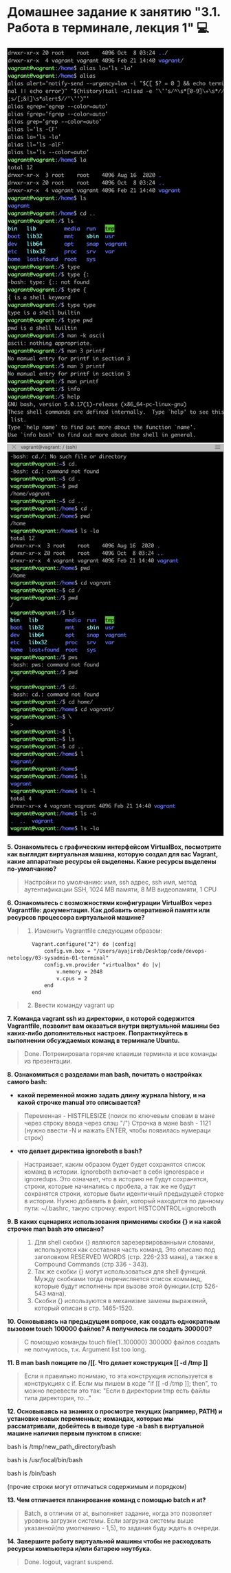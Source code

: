 # Домашнее задание к занятию "3.1. Работа в терминале, лекция 1" :computer:

![Терминал](https://github.com/lenazve1996/imagesforreadme/blob/main/%D0%A1%D0%BD%D0%B8%D0%BC%D0%BE%D0%BA%20%D1%8D%D0%BA%D1%80%D0%B0%D0%BD%D0%B0%202021-02-21%20%D0%B2%2018.14.21.png)
![Терминал2](https://github.com/lenazve1996/imagesforreadme/blob/main/%D0%A1%D0%BD%D0%B8%D0%BC%D0%BE%D0%BA%20%D1%8D%D0%BA%D1%80%D0%B0%D0%BD%D0%B0%202021-02-21%20%D0%B2%2018.14.34.png)

 **5. Ознакомьтесь с графическим интерфейсом VirtualBox, посмотрите как выглядит виртуальная машина, которую создал для вас Vagrant, 
какие аппаратные ресурсы ей выделены. Какие ресурсы выделены по-умолчанию?**

>Настройки по умолчанию: имя,  ssh адрес, ssh имя, метод аутентификации SSH, 1024 MB памяти, 8 MB видеопамяти, 1 CPU

**6. Ознакомьтесь с возможностями конфигурации VirtualBox через Vagrantfile: документация. Как добавить оперативной памяти или ресурсов процессора виртуальной машине?**

>1. Изменить Vagrantfile следующим образом:

			Vagrant.configure("2") do |config|
				config.vm.box = "/Users/ayajirob/Desktop/code/devops-netology/03-sysadmin-01-terminal"
				config.vm.provider "virtualbox" do |v|
					v.memory = 2048
					v.cpus = 2
				end
			end

>2. Ввести команду vagrant up

**7. Команда vagrant ssh из директории, в которой содержится Vagrantfile, позволит вам оказаться внутри виртуальной машины без каких-либо дополнительных настроек. Попрактикуйтесь в выполнении обсуждаемых команд в терминале Ubuntu.**
	
>Done. Потренировала горячие клавиши терминла и все команды из презентации.

**8. Ознакомиться с разделами man bash, почитать о настройках самого bash:**

* **какой переменной можно задать длину журнала history, и на какой строчке manual это описывается?**
	
>Переменная - HISTFILESIZE (поиск по ключевым словам в мане через строку ввода через слэш "/")
	Строчка в мане bash - 1121 (нужно ввести -N и нажать ENTER, чтобы появилась нумераци строк)
	
* **что делает директива ignoreboth в bash?**
	
>Настраивает, каким образом будет будет сохранятся список команд в истории. ignoreboth включает в себя ignorespace и 
ignoredups. Это означает, что в историю не будут сохранятся, строки, которые начинались с пробела, 
а так же не будут сохранятся строки, которые были идентичный предыдущей сторке в истории.
Нужно добавить в файл, который находится по данному пути: ~/.bashrс, такую строчку: export HISTCONTROL=ignoreboth

**9. В каких сценариях использования применимы скобки {} и на какой строчке man bash это описано?**
	
>1. Для shell скобки {} являются зарезервированными словами, используются как составная часть команд.
Это описано под заголовком RESERVED WORDS (стр. 226-233 мана), а также в Compound Commands (стр 336 - 343).
>2. Так же скобки {} могут использоваться для shell функций. Мужду скобками тогда перечисляется список комманд, 
которые будут исполнены при вызове этой функции.(стр 526-543 мана).
>3. Скобки {} используются в механизме замены выражений, который описан в стр. 1465-1520.

**10. Основываясь на предыдущем вопросе, как создать однократным вызовом touch 100000 файлов? А получилось ли создать 300000?**
	
>С помощью команды touch file{1..100000}
300000 файлов создать не полчуилось, т.к. Argument list too long.
	
**11. В man bash поищите по /\[\[. Что делает конструкция [[ -d /tmp ]]**
	
>Если я правильно понимаю, то эта конструкция используется в конструкциях с if. Если мы пишем в коде "if [[ -d /tmp ]]; then",
то можно перевести это так: "Если в директории tmp есть файлы типа директория, то..."

**12. Основываясь на знаниях о просмотре текущих (например, PATH) и установке новых переменных; командах, которые мы рассматривали,
добейтесь в выводе type -a bash в виртуальной машине наличия первым пунктом в списке:**

bash is /tmp/new_path_directory/bash

bash is /usr/local/bin/bash

bash is /bin/bash

(прочие строки могут отличаться содержимым и порядком)

**13. Чем отличается планирование команд с помощью batch и at?**

>Batch, в отличии от at, выполняет задание, когда это позволяет уровень загрузки системы.
Если загрузка системы выше указанной(по умолчанию - 1,5), то задания буду ждать в очереди.

**14. Завершите работу виртуальной машины чтобы не расходовать ресурсы компьютера и/или батарею ноутбука.**
	
>Done. logout, vagrant suspend.
